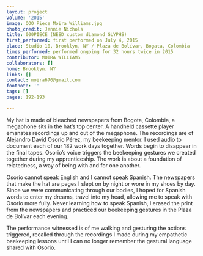 ```yaml
---
layout: project
volume: '2015'
image: OOO_Piece_Moira_Williams.jpg
photo_credit: Jennie Nichols
title: 000PIECE (NEED custom diamond GLYPHS)
first_performed: first performed on July 4, 2015
place: Studio 10, Brooklyn, NY / Plaza de Bolívar, Bogata, Colombia
times_performed: performed ongoing for 32 hours twice in 2015
contributor: MOIRA WILLIAMS
collaborators: []
home: Brooklyn, NY
links: []
contact: moira670@gmail.com
footnote: ''
tags: []
pages: 192-193

---
```


My hat is made of bleached newspapers from Bogota, Colombia, a megaphone sits in the hat’s top center. A handheld cassette player emanates recordings up and out of the megaphone. The recordings are of Alejandro David Osorio Pérez, my beekeeping mentor. I used audio to document each of our 182 work days together. Words begin to disappear in the final tapes. Osorio’s voice triggers the beekeeping gestures we created together during my apprenticeship. The work is about a foundation of relatedness, a way of being with and for one another.

Osorio cannot speak English and I cannot speak Spanish. The newspapers that make the hat are pages I slept on by night or wore in my shoes by day. Since we were communicating through our bodies, I hoped for Spanish words to enter my dreams, travel into my head, allowing me to speak with Osorio more fully. Never learning how to speak Spanish, I erased the print from the newspapers and practiced our beekeeping gestures in the Plaza de Bolívar each evening.

The performance witnessed is of me walking and gesturing the actions triggered, recalled through the recordings I made during my empathetic beekeeping lessons until I can no longer remember the gestural language shared with Osorio.
